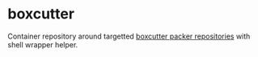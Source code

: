 # boxcutter

Container repository around targetted [boxcutter packer repositories](https://github.com/boxcutter) with shell wrapper helper.
